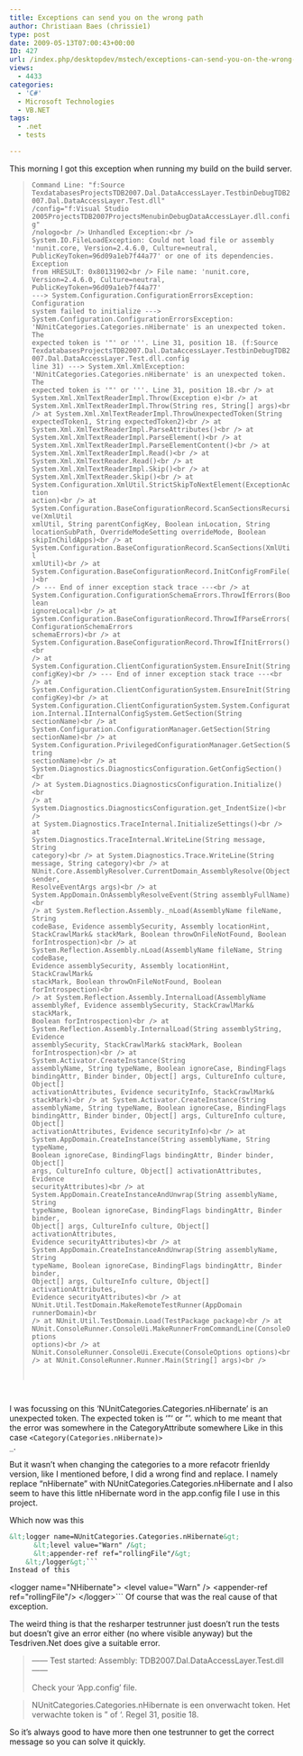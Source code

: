 ```yaml
---
title: Exceptions can send you on the wrong path
author: Christiaan Baes (chrissie1)
type: post
date: 2009-05-13T07:00:43+00:00
ID: 427
url: /index.php/desktopdev/mstech/exceptions-can-send-you-on-the-wrong-pat/
views:
  - 4433
categories:
  - 'C#'
  - Microsoft Technologies
  - VB.NET
tags:
  - .net
  - tests

---
```

This morning I got this exception when running my build on the build server.

> <code class="codespan">Command Line: "f:Source TexdatabasesProjectsTDB2007.Dal.DataAccessLayer.TestbinDebugTDB2007.Dal.DataAccessLayer.Test.dll" /config="f:Visual Studio 2005ProjectsTDB2007ProjectsMenubinDebugDataAccessLayer.dll.config" /nologo&lt;br />
Unhandled Exception:&lt;br />
System.IO.FileLoadException: Could not load file or assembly 'nunit.core, Version=2.4.6.0, Culture=neutral, PublicKeyToken=96d09a1eb7f44a77' or one of its dependencies. Exception from HRESULT: 0x80131902&lt;br />
File name: 'nunit.core, Version=2.4.6.0, Culture=neutral, PublicKeyToken=96d09a1eb7f44a77' ---&gt; System.Configuration.ConfigurationErrorsException: Configuration system failed to initialize ---&gt; System.Configuration.ConfigurationErrorsException: 'NUnitCategories.Categories.nHibernate' is an unexpected token. The expected token is '"' or '''. Line 31, position 18. (f:Source TexdatabasesProjectsTDB2007.Dal.DataAccessLayer.TestbinDebugTDB2007.Dal.DataAccessLayer.Test.dll.config line 31) ---&gt; System.Xml.XmlException: 'NUnitCategories.Categories.nHibernate' is an unexpected token. The expected token is '"' or '''. Line 31, position 18.&lt;br />
   at System.Xml.XmlTextReaderImpl.Throw(Exception e)&lt;br />
   at System.Xml.XmlTextReaderImpl.Throw(String res, String[] args)&lt;br />
   at System.Xml.XmlTextReaderImpl.ThrowUnexpectedToken(String expectedToken1, String expectedToken2)&lt;br />
   at System.Xml.XmlTextReaderImpl.ParseAttributes()&lt;br />
   at System.Xml.XmlTextReaderImpl.ParseElement()&lt;br />
   at System.Xml.XmlTextReaderImpl.ParseElementContent()&lt;br />
   at System.Xml.XmlTextReaderImpl.Read()&lt;br />
   at System.Xml.XmlTextReader.Read()&lt;br />
   at System.Xml.XmlTextReaderImpl.Skip()&lt;br />
   at System.Xml.XmlTextReader.Skip()&lt;br />
   at System.Configuration.XmlUtil.StrictSkipToNextElement(ExceptionAction action)&lt;br />
   at System.Configuration.BaseConfigurationRecord.ScanSectionsRecursive(XmlUtil xmlUtil, String parentConfigKey, Boolean inLocation, String locationSubPath, OverrideModeSetting overrideMode, Boolean skipInChildApps)&lt;br />
   at System.Configuration.BaseConfigurationRecord.ScanSections(XmlUtil xmlUtil)&lt;br />
   at System.Configuration.BaseConfigurationRecord.InitConfigFromFile()&lt;br />
   --- End of inner exception stack trace ---&lt;br />
   at System.Configuration.ConfigurationSchemaErrors.ThrowIfErrors(Boolean ignoreLocal)&lt;br />
   at System.Configuration.BaseConfigurationRecord.ThrowIfParseErrors(ConfigurationSchemaErrors schemaErrors)&lt;br />
   at System.Configuration.BaseConfigurationRecord.ThrowIfInitErrors()&lt;br />
   at System.Configuration.ClientConfigurationSystem.EnsureInit(String configKey)&lt;br />
   --- End of inner exception stack trace ---&lt;br />
   at System.Configuration.ClientConfigurationSystem.EnsureInit(String configKey)&lt;br />
   at System.Configuration.ClientConfigurationSystem.System.Configuration.Internal.IInternalConfigSystem.GetSection(String sectionName)&lt;br />
   at System.Configuration.ConfigurationManager.GetSection(String sectionName)&lt;br />
   at System.Configuration.PrivilegedConfigurationManager.GetSection(String sectionName)&lt;br />
   at System.Diagnostics.DiagnosticsConfiguration.GetConfigSection()&lt;br />
   at System.Diagnostics.DiagnosticsConfiguration.Initialize()&lt;br />
   at System.Diagnostics.DiagnosticsConfiguration.get_IndentSize()&lt;br />
   at System.Diagnostics.TraceInternal.InitializeSettings()&lt;br />
   at System.Diagnostics.TraceInternal.WriteLine(String message, String category)&lt;br />
   at System.Diagnostics.Trace.WriteLine(String message, String category)&lt;br />
   at NUnit.Core.AssemblyResolver.CurrentDomain_AssemblyResolve(Object sender, ResolveEventArgs args)&lt;br />
   at System.AppDomain.OnAssemblyResolveEvent(String assemblyFullName)&lt;br />
   at System.Reflection.Assembly._nLoad(AssemblyName fileName, String codeBase, Evidence assemblySecurity, Assembly locationHint, StackCrawlMark& stackMark, Boolean throwOnFileNotFound, Boolean forIntrospection)&lt;br />
   at System.Reflection.Assembly.nLoad(AssemblyName fileName, String codeBase, Evidence assemblySecurity, Assembly locationHint, StackCrawlMark& stackMark, Boolean throwOnFileNotFound, Boolean forIntrospection)&lt;br />
   at System.Reflection.Assembly.InternalLoad(AssemblyName assemblyRef, Evidence assemblySecurity, StackCrawlMark& stackMark, Boolean forIntrospection)&lt;br />
   at System.Reflection.Assembly.InternalLoad(String assemblyString, Evidence assemblySecurity, StackCrawlMark& stackMark, Boolean forIntrospection)&lt;br />
   at System.Activator.CreateInstance(String assemblyName, String typeName, Boolean ignoreCase, BindingFlags bindingAttr, Binder binder, Object[] args, CultureInfo culture, Object[] activationAttributes, Evidence securityInfo, StackCrawlMark& stackMark)&lt;br />
   at System.Activator.CreateInstance(String assemblyName, String typeName, Boolean ignoreCase, BindingFlags bindingAttr, Binder binder, Object[] args, CultureInfo culture, Object[] activationAttributes, Evidence securityInfo)&lt;br />
   at System.AppDomain.CreateInstance(String assemblyName, String typeName, Boolean ignoreCase, BindingFlags bindingAttr, Binder binder, Object[] args, CultureInfo culture, Object[] activationAttributes, Evidence securityAttributes)&lt;br />
   at System.AppDomain.CreateInstanceAndUnwrap(String assemblyName, String typeName, Boolean ignoreCase, BindingFlags bindingAttr, Binder binder, Object[] args, CultureInfo culture, Object[] activationAttributes, Evidence securityAttributes)&lt;br />
   at System.AppDomain.CreateInstanceAndUnwrap(String assemblyName, String typeName, Boolean ignoreCase, BindingFlags bindingAttr, Binder binder, Object[] args, CultureInfo culture, Object[] activationAttributes, Evidence securityAttributes)&lt;br />
   at NUnit.Util.TestDomain.MakeRemoteTestRunner(AppDomain runnerDomain)&lt;br />
   at NUnit.Util.TestDomain.Load(TestPackage package)&lt;br />
   at NUnit.ConsoleRunner.ConsoleUi.MakeRunnerFromCommandLine(ConsoleOptions options)&lt;br />
   at NUnit.ConsoleRunner.ConsoleUi.Execute(ConsoleOptions options)&lt;br />
   at NUnit.ConsoleRunner.Runner.Main(String[] args)&lt;br />
</code>

I was focussing on this <span class="MT_blue">&#8216;NUnitCategories.Categories.nHibernate&#8217; is an unexpected token. The expected token is &#8216;&#8221;&#8216; or &#8221;&#8217;.</span> which to me meant that the error was somewhere in the CategoryAttribute somewhere Like in this case <span class="MT_blue"><code class="codespan">&lt;Category(Categories.nHibernate)&gt; _</code></span>.

But it wasn&#8217;t when changing the categories to a more refacotr frienldy version, like I mentioned before, I did a wrong find and replace. I namely replace &#8220;nHibernate&#8221; with <span class="MT_blue">NUnitCategories.Categories.nHibernate</span> and I also seem to have this little nHibernate word in the app.config file I use in this project.

Which now was this 

```xml
&lt;logger name=NUnitCategories.Categories.nHibernate&gt;
      &lt;level value="Warn" /&gt;
      &lt;appender-ref ref="rollingFile"/&gt;
    &lt;/logger&gt;```
Instead of this

```
&lt;logger name="NHibernate"&gt;
      &lt;level value="Warn" /&gt;
      &lt;appender-ref ref="rollingFile"/&gt;
    &lt;/logger&gt;```
Of course that was the real cause of that exception.

The weird thing is that the resharper testrunner just doesn&#8217;t run the tests but doesn&#8217;t give an error either (no where visible anyway) but the Tesdriven.Net does give a suitable error.

> &#8212;&#8212; Test started: Assembly: TDB2007.Dal.DataAccessLayer.Test.dll &#8212;&#8212;
> 
> Check your &#8216;App.config&#8217; file.
  
> NUnitCategories.Categories.nHibernate is een onverwacht token. Het verwachte token is &#8221; of &#8216;. Regel 31, positie 18.

So it&#8217;s always good to have more then one testrunner to get the correct message so you can solve it quickly.